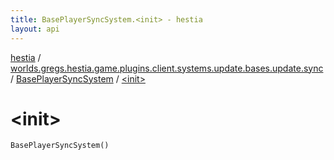 ```yaml
---
title: BasePlayerSyncSystem.<init> - hestia
layout: api
---
```


<div class='api-docs-breadcrumbs'><a href="../../index.html">hestia</a> / <a href="../index.html">worlds.gregs.hestia.game.plugins.client.systems.update.bases.update.sync</a> / <a href="index.html">BasePlayerSyncSystem</a> / <a href="./-init-.html">&lt;init&gt;</a></div>

# &lt;init&gt;

<div class="signature"><code><span class="identifier">BasePlayerSyncSystem</span><span class="symbol">(</span><span class="symbol">)</span></code></div>
